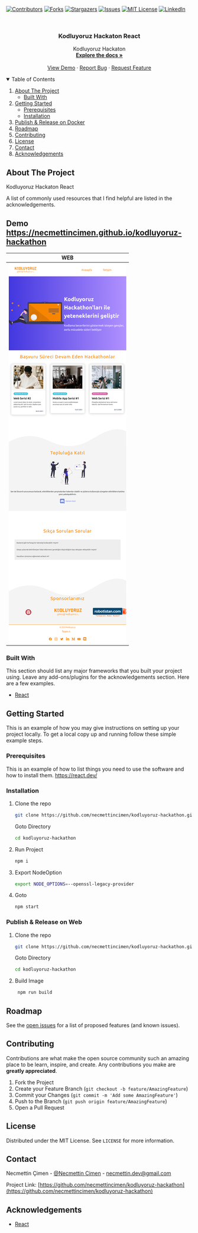 
[![Contributors][contributors-shield]][contributors-url]
[![Forks][forks-shield]][forks-url]
[![Stargazers][stars-shield]][stars-url]
[![Issues][issues-shield]][issues-url]
[![MIT License][license-shield]][license-url]
[![LinkedIn][linkedin-shield]][linkedin-url]

<!-- PROJECT LOGO -->
<br />
<p align="center">

  <h3 align="center">Kodluyoruz Hackaton React</h3>

  <p align="center">
    Kodluyoruz Hackaton 
    <br />
    <a href="https://github.com/necmettincimen/kodluyoruz-hackathon"><strong>Explore the docs »</strong></a>
    <br />
    <br />
    <a href="https://necmettincimen.github.io/kodluyoruz-hackathon">View Demo</a>
    ·
    <a href="https://github.com/necmettincimen/kodluyoruz-hackathon/issues">Report Bug</a>
    ·
    <a href="https://github.com/necmettincimen/kodluyoruz-hackathon/issues">Request Feature</a>
  </p>
</p>



<!-- TABLE OF CONTENTS -->
<details open="open">
  <summary>Table of Contents</summary>
  <ol>
    <li>
      <a href="#about-the-project">About The Project</a>
      <ul>
        <li><a href="#built-with">Built With</a></li>
      </ul>
    </li>
    <li>
      <a href="#getting-started">Getting Started</a>
      <ul>
        <li><a href="#prerequisites">Prerequisites</a></li>
        <li><a href="#installation">Installation</a></li>
      </ul>
    </li>
    <li><a href="#publish">Publish & Release on Docker</a></li>
    <li><a href="#roadmap">Roadmap</a></li>
    <li><a href="#contributing">Contributing</a></li>
    <li><a href="#license">License</a></li>
    <li><a href="#contact">Contact</a></li>
    <li><a href="#acknowledgements">Acknowledgements</a></li>
  </ol>
</details>



<!-- ABOUT THE PROJECT -->
## About The Project

Kodluyoruz Hackaton React

A list of commonly used resources that I find helpful are listed in the acknowledgements.

## Demo https://necmettincimen.github.io/kodluyoruz-hackathon

| WEB | 
| --- | 
| [![WEB](kodluyoruz-hackaton.png)](kodluyoruz-hackaton.png)

### Built With

This section should list any major frameworks that you built your project using. Leave any add-ons/plugins for the acknowledgements section. Here are a few examples.
* [React](https://react.dev/)


<!-- GETTING STARTED -->
## Getting Started

This is an example of how you may give instructions on setting up your project locally.
To get a local copy up and running follow these simple example steps.

### Prerequisites

This is an example of how to list things you need to use the software and how to install them.
https://react.dev/

### Installation

1. Clone the repo
   ```sh
   git clone https://github.com/necmettincimen/kodluyoruz-hackathon.git
   ```
   Goto Directory
   ```sh
   cd kodluyoruz-hackathon
   ```
2. Run Project
   ```sh
   npm i
   ```
3. Export NodeOption
   ```sh
   export NODE_OPTIONS=--openssl-legacy-provider
   ```
4. Goto
   ```sh
   npm start
   ```

### Publish & Release on Web

1. Clone the repo
   ```sh
   git clone https://github.com/necmettincimen/kodluyoruz-hackathon.git
   ```
   Goto Directory
   ```sh
   cd kodluyoruz-hackathon
   ```
2. Build Image
   ```sh
    npm run build
   ```



<!-- ROADMAP -->
## Roadmap

See the [open issues](https://github.com/necmettincimen/kodluyoruz-hackathon/issues) for a list of proposed features (and known issues).



<!-- CONTRIBUTING -->
## Contributing

Contributions are what make the open source community such an amazing place to be learn, inspire, and create. Any contributions you make are **greatly appreciated**.

1. Fork the Project
2. Create your Feature Branch (`git checkout -b feature/AmazingFeature`)
3. Commit your Changes (`git commit -m 'Add some AmazingFeature'`)
4. Push to the Branch (`git push origin feature/AmazingFeature`)
5. Open a Pull Request



<!-- LICENSE -->
## License

Distributed under the MIT License. See `LICENSE` for more information.



<!-- CONTACT -->
## Contact

Necmettin Çimen - [@Necmettin Cimen](https://necmettincimen.github.io) - [necmettin.dev@gmail.com](mailto:necmettin.dev@gmail.com)

Project Link: [https://github.com/necmettincimen/kodluyoruz-hackathon](https://github.com/necmettincimen/kodluyoruz-hackathon)



<!-- ACKNOWLEDGEMENTS -->
## Acknowledgements
* [React](https://react.dev/)


<!-- MARKDOWN LINKS & IMAGES -->
<!-- https://www.markdownguide.org/basic-syntax/#reference-style-links -->
[contributors-shield]: https://img.shields.io/github/contributors/necmettincimen/kodluyoruz-hackathon.svg?style=for-the-badge
[contributors-url]: https://github.com/necmettincimen/kodluyoruz-hackathon/graphs/contributors
[forks-shield]: https://img.shields.io/github/forks/necmettincimen/kodluyoruz-hackathon.svg?style=for-the-badge
[forks-url]: https://github.com/necmettincimen/kodluyoruz-hackathon/network/members
[stars-shield]: https://img.shields.io/github/stars/necmettincimen/kodluyoruz-hackathon.svg?style=for-the-badge
[stars-url]: https://github.com/necmettincimen/kodluyoruz-hackathon/stargazers
[issues-shield]: https://img.shields.io/github/issues/necmettincimen/kodluyoruz-hackathon.svg?style=for-the-badge
[issues-url]: https://github.com/necmettincimen/kodluyoruz-hackathon/issues
[license-shield]: https://img.shields.io/github/license/necmettincimen/kodluyoruz-hackathon.svg?style=for-the-badge
[license-url]: https://github.com/necmettincimen/kodluyoruz-hackathon/blob/master/LICENSE.txt
[linkedin-shield]: https://img.shields.io/badge/-LinkedIn-black.svg?style=for-the-badge&logo=linkedin&colorB=555
[linkedin-url]: https://linkedin.com/in/necmettincimen
